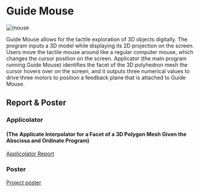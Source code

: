 # Guide Mouse

![mouse](https://github.com/xxxzhangxxx/GuideMouse/blob/master/reports/img.JPG)

Guide Mouse allows for the tactile exploration of 3D objects digitally. The program inputs a 3D model while displaying its 2D projection on the screen. Users move the tactile mouse around like a regular computer mouse, which changes the cursor position on the screen. Applicator (the main program running Guide Mouse) identifies the facet of the 3D polyhedron mesh the cursor hovers over on the screen, and it outputs three numerical values to drive three motors to position a feedback plane that is attached to Guide Mouse.

## Report & Poster

### Applicolator 

#### (The Applicate Interpolator for a Facet of a 3D Polygon Mesh Given the Abscissa and Ordinate Program)

[Applicolator Report](https://github.com/xxxzhangxxx/GuideMouse/blob/master/reports/applicolatorReport.pdf)

<!---
### Pictures of the Building Process

[picture slideshow](https://github.com/xxxzhangxxx/Guide_Mouse/blob/master/wwsef/pics.pdf)

[](https://github.com/xxxzhangxxx/Guide_Mouse/blob/master/wwsef/explanation.pdf)

-->

### Poster

[Project poster](https://github.com/xxxzhangxxx/GuideMouse/blob/master/reports/poster.pdf)




